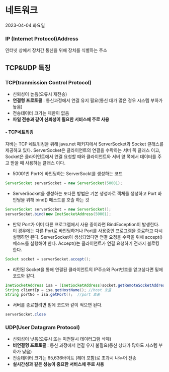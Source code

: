 # 네트워크
2023-04-04 화요일

### IP (Internet Protocol)Address
인터넷 상에서 장치간 통신을 위해 장치를 식별하는 주소

## TCP&UDP 특징

### TCP(tranmission Control Protocol)
- 신뢰성이 높음(오류시 재전송)
- **연결형 프로토콜** : 통신과정에서 연결 유지 필요(통신 대가 많은 경우 시스템 부하가 높음)
- 전송데이터 크기는 제한이 없음
- **파일 전송과 같이 신뢰성이 필요한 서비스에 주로 사용**

#### - TCP네트워킹
자바는 TCP 네트워킹을 위해 java.net 패키지에서 ServerSocket과 Socket 클래스를 제공하고 있다.
ServerSocket은 클라이언트의 연결을 수락하는 서버 쪽 클래스 이고, 
Socket은 클라이언트에서 연결 요청할 때와 클라이언트와 서버 양 쪽에서 데이터를 주고 받을 때 사용하는 클래스 이다.

- 50001번 Port에 바인딩하는 ServerSockt를 생성하는 코드
```java
ServerSocket serverSocket = new ServerSocket(50001);
```
- ServerSocket을 생성하는 또다른 방법은 기본 생성자로 객체를 생성하고 Port 바인딩을 위해 bind() 메소드를 호출 하는 것
```java
ServerSocket serverSocket = new ServerSocket();
serverSocket.bind(new InetSocketAddress(50001);
```

- 만약 Port가 이미 다른 프로그램에서 사용 중이라면 BindException이 발생한다. 이 경우에는 다른 Port로 바인딩하거나 Port를 사용중인 프로그램을 종료하고 다시 실행하면 된다.
ServerSocket이 생성되었다면 연결 요청을 수락을 위해 accept()메소드를 실행해야 한다.
Accept()는 클라이언트가 연결 요청하기 전까지 블로킹 한다.   

```java
Socket socket = serverSocket.accept();
```
- 리턴된 Socket을 통해 연결된 클라이언트의 IP주소와 Port번호를 얻고싶다면 밑에 코드와 같다.
```java
InetSocketAddress isa = (InetSocketAddress)socket.getRemoteSocketAddress() //getRemoteSocketAddress()메서드 호출
String clientIp = isa.getHostName(); //host 호출
String portNo = isa.getPort();  //port 호출
```

- 서버를 종료할려면 밑에 코드와 같이 적으면 된다.
```java
serverSocket.close
```


### UDP(User Datagram Protocol)
- 신뢰성이 낮음(오류시 또는 미전달시 데이터그램 삭제)
- **비연결형 프로토콜** : 통신 과정에서 연결 유지 불필요(통신 상대가 많아도 시스템 부하가 낮음)
- 전송데이터 크기는 65,636바이트 (헤더 포함)로 초과시 나누어 전송
- **실시간성과 같은 성능이 중요한 서비스에 주로 사용**






